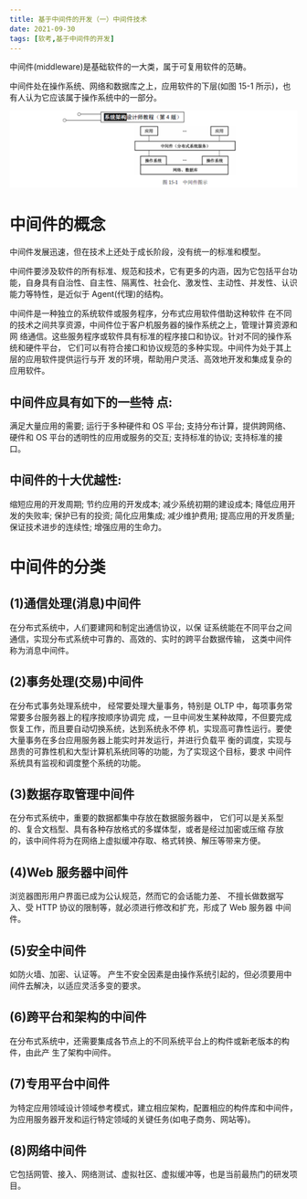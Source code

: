 ```yaml
---
title: 基于中间件的开发（一）中间件技术
date: 2021-09-30
tags: [软考,基于中间件的开发]
---
```


中间件(middleware)是基础软件的一大类，属于可复用软件的范畴。

中间件处在操作系统、网络和数据库之上，应用软件的下层(如图 15-1 所示)，也有人认为它应该属于操作系统中的一部分。

![](/images/ruankao/7-1.png)

# 中间件的概念
中间件发展迅速，但在技术上还处于成长阶段，没有统一的标准和模型。

中间件要涉及软件的所有标准、规范和技术，它有更多的内涵，因为它包括平台功能，自身具有自治性、自主性、隔离性、社会化、激发性、主动性、并发性、认识能力等特性，是近似于 Agent(代理)的结构。

中间件是一种独立的系统软件或服务程序，分布式应用软件借助这种软件 在不同的技术之间共享资源，中间件位于客户机服务器的操作系统之上，管理计算资源和网 络通信。这些服务程序或软件具有标准的程序接口和协议。针对不同的操作系统和硬件平台， 它们可以有符合接口和协议规范的多种实现。中间件为处于其上层的应用软件提供运行与开 发的环境，帮助用户灵活、高效地开发和集成复杂的应用软件。


## 中间件应具有如下的一些特 点:
满足大量应用的需要; 
运行于多种硬件和 OS 平台;
支持分布计算，提供跨网络、硬件和 OS 平台的透明性的应用或服务的交互; 
支持标准的协议;
支持标准的接口。

## 中间件的十大优越性:
缩短应用的开发周期;
节约应用的开发成本;
减少系统初期的建设成本;
降低应用开发的失败率; 
保护已有的投资; 
简化应用集成; 
减少维护费用; 
提高应用的开发质量; 
保证技术进步的连续性; 
增强应用的生命力。

# 中间件的分类

## (1)通信处理(消息)中间件
在分布式系统中，人们要建网和制定出通信协议，以保 证系统能在不同平台之间通信，实现分布式系统中可靠的、高效的、实时的跨平台数据传输， 这类中间件称为消息中间件。

## (2)事务处理(交易)中间件
在分布式事务处理系统中， 经常要处理大量事务，特别是 OLTP 中，每项事务常常要多台服务器上的程序按顺序协调完 成，一旦中间发生某种故障，不但要完成恢复工作，而且要自动切换系统，达到系统永不停 机，实现高可靠性运行。要使大量事务在多台应用服务器上能实时并发运行，并进行负载平 衡的调度，实现与昂贵的可靠性机和大型计算机系统同等的功能，为了实现这个目标，要求 中间件系统具有监视和调度整个系统的功能。

## (3)数据存取管理中间件
在分布式系统中，重要的数据都集中存放在数据服务器中， 它们可以是关系型的、复合文档型、具有各种存放格式的多媒体型，或者是经过加密或压缩 存放的，该中间件将为在网络上虚拟缓冲存取、格式转换、解压等带来方便。

## (4)Web 服务器中间件
浏览器图形用户界面已成为公认规范，然而它的会话能力差、 不擅长做数据写入、受 HTTP 协议的限制等，就必须进行修改和扩充，形成了 Web 服务器 中间件。

## (5)安全中间件

如防火墙、加密、认证等。
产生不安全因素是由操作系统引起的，但必须要用中间件去解决，以适应灵活多变的要求。

## (6)跨平台和架构的中间件
在分布式系统中，还需要集成各节点上的不同系统平台上的构件或新老版本的构件，由此产 生了架构中间件。

## (7)专用平台中间件
为特定应用领域设计领域参考模式，建立相应架构，配置相应的构件库和中间件，为应用服务器开发和运行特定领域的关键任务(如电子商务、网站等)。

## (8)网络中间件
它包括网管、接入、网络测试、虚拟社区、虚拟缓冲等，也是当前最热门的研发项目。
